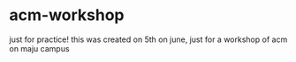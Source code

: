 # acm-workshop
just for practice!
this was created on 5th on june, just for a workshop of acm on maju campus
